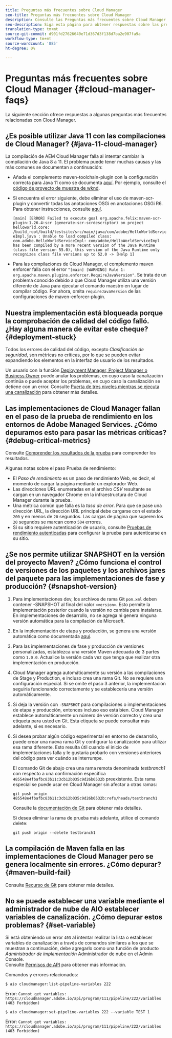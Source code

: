 ```yaml
---
title: Preguntas más frecuentes sobre Cloud Manager
seo-title: Preguntas más frecuentes sobre Cloud Manager
description: Consulte las Preguntas más frecuentes sobre Cloud Manager para obtener algunas sugerencias sobre la resolución de problemas
seo-description: Siga esta página para obtener respuestas sobre las preguntas más frecuentes sobre Cloud Manager
translation-type: tm+mt
source-git-commit: d901fd27626640e71d367d3f138d7ba2e907fa9a
workflow-type: tm+mt
source-wordcount: '885'
ht-degree: 0%

---
```



# Preguntas más frecuentes sobre Cloud Manager {#cloud-manager-faqs}

La siguiente sección ofrece respuestas a algunas preguntas más frecuentes relacionadas con Cloud Manager.

## ¿Es posible utilizar Java 11 con las compilaciones de Cloud Manager? {#java-11-cloud-manager}

La compilación de AEM Cloud Manager falla al intentar cambiar la compilación de Java 8 a 11. El problema puede tener muchas causas y las más comunes se documentan a continuación:

* Añada el complemento maven-toolchain-plugin con la configuración correcta para Java 11 como se documenta [aquí](https://experienceleague.adobe.com/docs/experience-manager-cloud-manager/using/getting-started/create-application-project/using-the-wizard.html?lang=en#getting-started).  Por ejemplo, consulte el [código de proyecto de muestra de wknd](https://github.com/adobe/aem-guides-wknd/commit/6cb5238cb6b932735dcf91b21b0d835ae3a7fe75).

* Si encuentra el error siguiente, debe eliminar el uso de maven-scr-plugin y convertir todas las anotaciones OSGi en anotaciones OSGi R6. Para obtener instrucciones, consulte [aquí](https://cqdump.wordpress.com/2019/01/03/from-scr-annotations-to-osgi-annotations/).

   `[main] [ERROR] Failed to execute goal org.apache.felix:maven-scr-plugin:1.26.4:scr (generate-scr-scrdescriptor) on project helloworld.core: /build_root/build/testsite/src/main/java/com/adobe/HelloWorldServiceImpl.java : Unable to load compiled class: com.adobe.HelloWorldServiceImpl: com/adobe/HelloWorldServiceImpl has been compiled by a more recent version of the Java Runtime (class file version 55.0), this version of the Java Runtime only recognizes class file versions up to 52.0 -> [Help 1]`

* Para las compilaciones de Cloud Manager, el complemento maven enforcer falla con el error `"[main] [WARNING] Rule 1: org.apache.maven.plugins.enforcer.RequireJavaVersion"`. Se trata de un problema conocido debido a que Cloud Manager utiliza una versión diferente de Java para ejecutar el comando maestro en lugar de compilar código. Por ahora, omita `requireJavaVersion` de las configuraciones de maven-enforcer-plugin.

## Nuestra implementación está bloqueada porque la comprobación de calidad del código falló. ¿Hay alguna manera de evitar este cheque? {#deployment-stuck}

Todos los errores de calidad del código, excepto *Clasificación de seguridad*, son métricas no críticas, por lo que se pueden evitar expandiendo los elementos en la interfaz de usuario de los resultados.

Un usuario con la función [Deployment Manager, Project Manager o Business Owner](https://experienceleague.adobe.com/docs/experience-manager-cloud-manager/using/requirements/setting-up-users-and-roles.html?lang=en#requirements) puede anular los problemas, en cuyo caso la canalización continúa o puede aceptar los problemas, en cuyo caso la canalización se detiene con un error.  Consulte [Puerta de tres niveles mientras se ejecuta una canalización](https://experienceleague.adobe.com/docs/experience-manager-cloud-manager/using/how-to-use/understand-your-test-results.html?lang=en#how-to-use) para obtener más detalles.

## Las implementaciones de Cloud Manager fallan en el paso de la prueba de rendimiento en los entornos de Adobe Managed Services. ¿Cómo depuramos esto para pasar las métricas críticas? {#debug-critical-metrics}

Consulte [Comprender los resultados de la prueba](https://experienceleague.adobe.com/docs/experience-manager-cloud-manager/using/how-to-use/understand-your-test-results.html?lang=en#how-to-use) para comprender los resultados.

Algunas notas sobre el paso Prueba de rendimiento:

* El *Paso de rendimiento* es un paso de rendimiento Web, es decir, el momento de cargar la página mediante un explorador Web.
* Las direcciones URL enumeradas en el archivo *CSV* resultante se cargan en un navegador Chrome en la infraestructura de Cloud Manager durante la prueba.
* Una métrica común que falla es la *tasa de error*. Para que se pase una dirección URL, la dirección URL principal debe cargarse con el estado `200` y en menos de `20` segundos. Las cargas de página que superen los `20` segundos se marcan como `504` errores.
* Si su sitio requiere autenticación de usuario, consulte [Pruebas de rendimiento autenticadas](https://experienceleague.adobe.com/docs/experience-manager-cloud-manager/using/how-to-use/configuring-pipeline.html?lang=en#how-to-use) para configurar la prueba para autenticarse en su sitio.

## ¿Se nos permite utilizar SNAPSHOT en la versión del proyecto Maven? ¿Cómo funciona el control de versiones de los paquetes y los archivos jares del paquete para las implementaciones de fase y producción? {#snapshot-version}

1. Para implementaciones dev, los archivos de rama Git `pom.xml` deben contener -SNAPSHOT al final del valor `<version>`. Esto permite la implementación posterior cuando la versión no cambia para instalarse. En implementaciones de desarrollo, no se agrega ni genera ninguna versión automática para la compilación de Microsoft.

1. En la implementación de etapa y producción, se genera una versión automática como documentada [aquí](https://experienceleague.adobe.com/docs/experience-manager-cloud-manager/using/managing-code/activating-maven-project.html?lang=en#managing-code).

1. Para las implementaciones de fase y producción de versiones personalizadas, establezca una versión Maven adecuada de 3 partes como `1.0.0`. Actualice la versión cada vez que tenga que realizar otra implementación en producción.

1. Cloud Manager agrega automáticamente su versión a las compilaciones de Stage y Production, e incluso crea una rama Git. No se requiere una configuración especial. Si se omite el paso 3 anterior, la implementación seguiría funcionando correctamente y se establecería una versión automáticamente.

1. Si deja la versión con `-SNAPSHOT` para compilaciones o implementaciones de etapa y producción, entonces incluso eso está bien. Cloud Manager establece automáticamente un número de versión correcto y crea una etiqueta para usted en Git. Esta etiqueta se puede consultar más adelante, si es necesario.

1. Si desea probar algún código experimental en entorno de desarrollo, puede crear una nueva rama Git y configurar la canalización para utilizar esa rama diferente. Esto resulta útil cuando el inicio de implementaciones falla y le gustaría probarlo con versiones anteriores del código para ver cuándo se interrumpe.

   El comando Git de abajo crea una rama remota denominada *testbranch1* con respecto a una confirmación específica `485548e4fbafbc83b11c3cb12b035c9d26b6532b` preexistente.  Esta rama especial se puede usar en Cloud Manager sin afectar a otras ramas:

   `git push origin 485548e4fbafbc83b11c3cb12b035c9d26b6532b:refs/heads/testbranch1`

   Consulte la [documentación de Git](https://git-scm.com/book/en/v2/Git-Internals-Git-References) para obtener más detalles.

   Si desea eliminar la rama de prueba más adelante, utilice el comando delete:

   `git push origin --delete testbranch1`

## La compilación de Maven falla en las implementaciones de Cloud Manager pero se genera localmente sin errores. ¿Cómo depurar? {#maven-build-fail}

Consulte [Recurso de Git](https://github.com/cqsupport/cloud-manager/blob/main/cm-build-step-fails.md) para obtener más detalles.

## No se puede establecer una variable mediante el administrador de nube de AIO establecer variables de canalización. ¿Cómo depurar estos problemas? {#set-variable}

Si está obteniendo un error `403` al intentar realizar la lista o establecer variables de canalización a través de comandos similares a los que se muestran a continuación, debe agregarlo como una función de producto *Administrador de implementación* Administrador de nube en el Admin Console.\
Consulte [Permisos de API](https://www.adobe.io/apis/experiencecloud/cloud-manager/docs.html#!AdobeDocs/cloudmanager-api-docs/master/permissions.md) para obtener más información.

Comandos y errores relacionados:

`$ aio cloudmanager:list-pipeline-variables 222`

Error: `Cannot get variables: https://cloudmanager.adobe.io/api/program/111/pipeline/222/variables (403 Forbidden)`

`$ aio cloudmanager:set-pipeline-variables 222 --variable TEST 1`

Error: `Cannot get variables: https://cloudmanager.adobe.io/api/program/111/pipeline/222/variables (403 Forbidden)`
